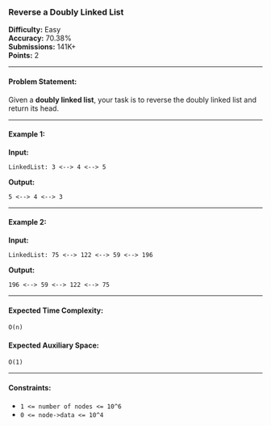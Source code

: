 ### **Reverse a Doubly Linked List**

**Difficulty:** Easy  
**Accuracy:** 70.38%  
**Submissions:** 141K+  
**Points:** 2

---

#### **Problem Statement:**

Given a **doubly linked list**, your task is to reverse the doubly linked list and return its head.

---

#### **Example 1:**

**Input:**

    LinkedList: 3 <--> 4 <--> 5

**Output:**

    5 <--> 4 <--> 3

---

#### **Example 2:**

**Input:**

    LinkedList: 75 <--> 122 <--> 59 <--> 196

**Output:**

    196 <--> 59 <--> 122 <--> 75

---

#### **Expected Time Complexity:**  
`O(n)`

#### **Expected Auxiliary Space:**  
`O(1)`

---

#### **Constraints:**

- `1 <= number of nodes <= 10^6`
- `0 <= node->data <= 10^4`
